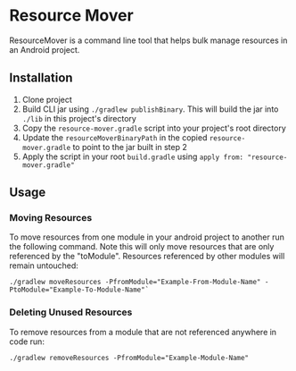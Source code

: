 # Resource Mover

ResourceMover is a command line tool that helps bulk manage resources in an Android project.

## Installation

1) Clone project
2) Build CLI jar using `./gradlew publishBinary`. This will build the jar into `./lib` in this project's directory
3) Copy the `resource-mover.gradle` script into your project's root directory
4) Update the `resourceMoverBinaryPath` in the copied `resource-mover.gradle` to point to the jar built in step 2
5) Apply the script in your root `build.gradle` using `apply from: "resource-mover.gradle"`

## Usage

### Moving Resources

To move resources from one module in your android project to another run the following command. Note this will only move resources that are only referenced by the "toModule". Resources referenced by other modules will remain untouched:

```
./gradlew moveResources -PfromModule="Example-From-Module-Name" -PtoModule="Example-To-Module-Name"`
```

### Deleting Unused Resources

To remove resources from a module that are not referenced anywhere in code run:

```
./gradlew removeResources -PfromModule="Example-Module-Name"
```
